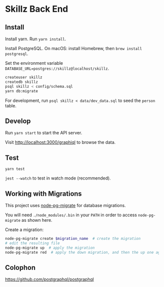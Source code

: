 # Skillz Back End

## Install

Install yarn. Run `yarn install`.

Install PostgreSQL. On macOS: install Homebrew, then `brew install postgresql`.

Set the environment variable `DATABASE_URL=postgres://skillz@localhost/skillz`.

```bash
createuser skillz
createdb skillz
psql skillz < config/schema.sql
yarn db:migrate
```

For development, run `psql skillz < data/dev_data.sql` to seed the `person` table.

## Develop

Run `yarn start` to start the API server.

Visit <http://localhost:3000/graphiql> to browse the data.

## Test

`yarn test`

`jest --watch` to test in watch mode (recommended).

## Working with Migrations

This project uses [node-pg-migrate](https://yarnpkg.com/en/package/node-pg-migrate) for database migrations.

You will need `./node_modules/.bin` in your `PATH` in order to access `node-pg-migrate` as shown here.

Create a migration:

```bash
node-pg-migrate create $migration_name  # create the migration
# edit the resulting file
node-pg-migrate up  # apply the migration
node-pg-migrate red  # apply the down migration, and then the up one again
```

## Colophon

<https://github.com/postgraphql/postgraphql>
